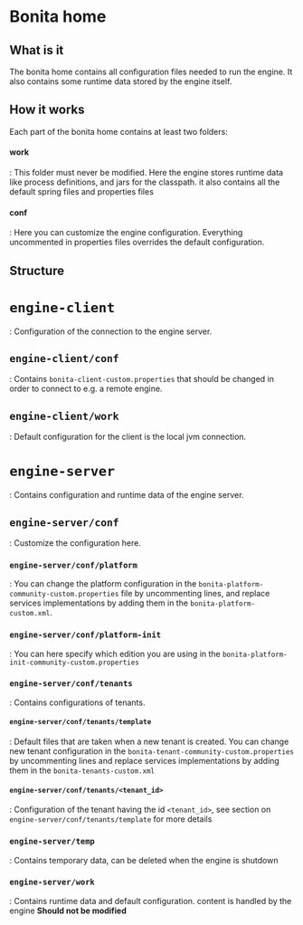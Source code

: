 Bonita home
============
What is it
------------
The bonita home contains all configuration files needed to run the engine. It also contains some runtime data stored by the engine itself.

How it works
------------
Each part of the bonita home contains at least two folders:

#### work
: This folder must never be modified. Here the engine stores runtime data like process definitions, and jars for the classpath. it also contains all the default spring files and properties files
#### conf
: Here you can customize the engine configuration. Everything uncommented in properties files overrides the default configuration.

Structure
--------
# `engine-client`
: Configuration of the connection to the engine server.
## `engine-client/conf`
: Contains `bonita-client-custom.properties` that should be changed in order to connect to e.g. a remote engine.
## `engine-client/work`
: Default configuration for the client is the local jvm connection.
# `engine-server`
: Contains configuration and runtime data of the engine server.
## `engine-server/conf`
: Customize the configuration here.
### `engine-server/conf/platform`
: You can change the platform configuration in the `bonita-platform-community-custom.properties` file by uncommenting lines, and replace services implementations by adding them in the `bonita-platform-custom.xml`.
### `engine-server/conf/platform-init`
: You can here specify which edition you are using in the `bonita-platform-init-community-custom.properties`
### `engine-server/conf/tenants`
: Contains configurations of tenants.
#### `engine-server/conf/tenants/template`
: Default files that are taken when a new tenant is created.  You can change new tenant configuration in the `bonita-tenant-community-custom.properties` by uncommenting lines and replace services implementations by adding them in the `bonita-tenants-custom.xml`
#### `engine-server/conf/tenants/<tenant_id>`
: Configuration of the tenant having the id `<tenant_id>`, see section on `engine-server/conf/tenants/template`  for more details
### `engine-server/temp`
: Contains temporary data, can be deleted when the engine is shutdown
### `engine-server/work`
: Contains runtime data and default configuration. content is handled by the engine **Should not be modified**